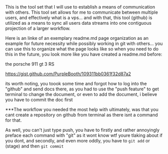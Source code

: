<!DOCTYPE html>
<html>
    <body>
This is the tool set that I will use to establish a means of communication with others.  This tool set allows for me to communicate between multiple users, and effectively what is a vps... and with that, this tool (github) is utilized as a means to sync all users data streams into one contiguous projection of a larger workflow.

Here is an linke of an exemplary readme.md page organization as an example for future necessity while possibly working in git with others... you can use this to organize what the page looks like so when you need to do this in the future, you look more like you have created a readme.md before:


<img href="https://hips.hearstapps.com/hmg-prod.s3.amazonaws.com/images/2019-porsche-gt3-rs-2-1550078224.jpg?crop=0.895xw:1.00xh;0.0566xw,0&resize=640:*">the porsche 911 gt 3 RS</html>

https://gist.github.com/PurpleBooth/109311bb0361f32d87a2

its worth noting, you toook some time and forgot how to log into the "github" and send docs there, as you had to use the "push feature" to get terminal to change the document, or even to add the document, i believe you have to commit the doc first


***The workflow you needed the most help with ultimately, was that you cant create a repository on github from terminal as there isnt a command for that.

  As well, you can't just type push, you have to firstly and rather annoyingly preface each command with "git" as it wont know wtf youre tlaking about if you dont, and secondly, and even more oddly, you have to `git add` or (stage) and then `git commit` 

</body>
  </html>
    